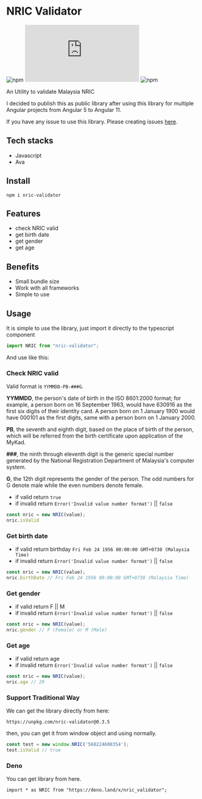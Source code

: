 # NRIC Validator

![npm](https://img.shields.io/npm/v/nric-validator) ![library size](https://img.shields.io/github/size/hoangtranson/nric-validator/index.js) ![npm](https://img.shields.io/npm/dw/nric-validator)

An Utility to validate Malaysia NRIC

I decided to publish this as public library after using this library for multiple Angular projects from Angular 5 to Angular 11. 

If you have any issue to use this library. Please creating issues [here](https://github.com/hoangtranson/nric-validator/issues).

## Tech stacks

- Javascript
- Ava

## Install

`npm i nric-validator`

## Features

- check NRIC valid
- get birth date
- get gender
- get age

## Benefits

- Small bundle size
- Work with all frameworks
- Simple to use

## Usage

It is simple to use the library, just import it directly to the typescript component

```typescript
import NRIC from "nric-validator";
```

And use like this:

### Check NRIC valid

Valid format is `YYMMDD-PB-###G`.

**YYMMDD**, the person's date of birth in the ISO 8601:2000 format; for example, a person born on 16 September 1963, would have 630916 as the first six digits of their identity card. A person born on 1 January 1900 would have 000101 as the first digits, same with a person born on 1 January 2000.

**PB**, the seventh and eighth digit, based on the place of birth of the person, which will be referred from the birth certificate upon application of the MyKad.

**###**, the ninth through eleventh digit is the generic special number generated by the National Registration Department of Malaysia's computer system.

**G**, the 12th digit represents the gender of the person. The odd numbers for G denote male while the even numbers denote female.

- if valid return `true`
- if invalid return `Error('Invalid value number format')` || `false`

```javascript
const nric = new NRIC(value);
nric.isValid
```

### Get birth date 

- if valid return birthday `Fri Feb 24 1956 00:00:00 GMT+0730 (Malaysia Time)`
- if invalid return `Error('Invalid value number format')` || `false`

```javascript
const nric = new NRIC(value);
nric.birthDate // Fri Feb 24 1956 00:00:00 GMT+0730 (Malaysia Time)
```

### Get gender

- if valid return F || M
- if invalid return `Error('Invalid value number format')` || `false`

```javascript
const nric = new NRIC(value);
nric.gender // F (Female) or M (Male)
```

### Get age

- if valid return age
- if invalid return `Error('Invalid value number format')` || `false`

```javascript
const nric = new NRIC(value);
nric.age // 29
```

### Support Traditional Way

We can get the library directly from here:

`https://unpkg.com/nric-validator@0.3.5`

then, you can get it from window object and using normally.

```javascript
const test = new window.NRIC('560224608354');
test.isValid // true
```

### Deno

You can get library from here.

```
import * as NRIC from "https://deno.land/x/nric_validator";
```
